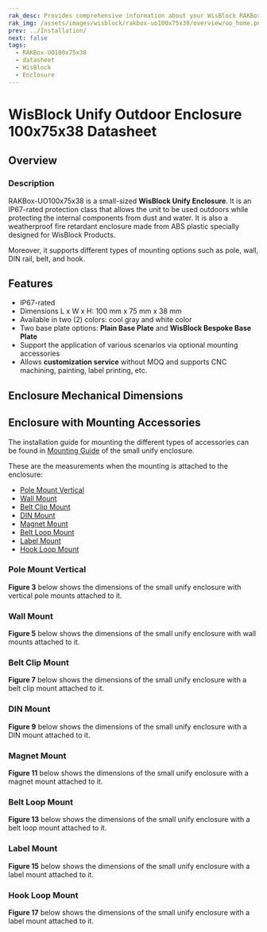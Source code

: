 ```yaml
---
rak_desc: Provides comprehensive information about your WisBlock RAKBox-UO100x75x38 Enclosure to help you use it. This information includes technical specifications and characteristics.
rak_img: /assets/images/wisblock/rakbox-uo100x75x38/overview/uo_home.png
prev: ../Installation/
next: false
tags:
  - RAKBox-UO100x75x38
  - datasheet
  - WisBlock
  - Enclosure
---
```

# WisBlock Unify Outdoor Enclosure 100x75x38 Datasheet

## Overview
### Description
RAKBox-UO100x75x38 is a small-sized **WisBlock Unify Enclosure**. It is an IP67-rated protection class that allows the unit to be used outdoors while protecting the internal components from dust and water. It is also a weatherproof fire retardant enclosure made from ABS plastic specially designed for WisBlock Products. 

Moreover, it supports different types of mounting options such as pole, wall, DIN rail, belt, and hook.

## Features
- IP67-rated
- Dimensions L x W x H: 100&nbsp;mm x 75&nbsp;mm x 38&nbsp;mm
- Available in two (2) colors: cool gray and white color
- Two base plate options: **Plain Base Plate** and **WisBlock Bespoke Base Plate**
- Support the application of various scenarios via optional mounting accessories
- Allows **customization service** without MOQ and supports CNC machining, painting, label printing, etc.

## Enclosure Mechanical Dimensions

<rk-img
  src="/assets/images/wisblock/rakbox-uo100x75x38/datasheet/s-enclosure.png"
  width="80%"
  caption="Small WisBlock Unify Enclosure dimensions"
/>

## Enclosure with Mounting Accessories

The installation guide for mounting the different types of accessories can be found in [Mounting Guide](/Product-Categories/WisBlock/RAKBox-UO100x75x38/Installation/#mounting-guide) of the small unify enclosure.

These are the measurements when the mounting is attached to the enclosure:

- [Pole Mount Vertical](#pole-mount-vertical)
- [Wall Mount](#wall-mount)
- [Belt Clip Mount](#belt-clip-mount)
- [DIN Mount](#din-mount)
- [Magnet Mount](#magnet-mount)
- [Belt Loop Mount](#belt-loop-mount)
- [Label Mount](#label-mount)
- [Hook Loop Mount](#hook-loop-mount)

### Pole Mount Vertical

<rk-img
  src="/assets/images/wisblock/rakbox-uo100x75x38/datasheet/vertical-pole.png"
  width="60%"
  caption="Vertical pole mount"
/>

**Figure 3** below shows the dimensions of the small unify enclosure with vertical pole mounts attached to it.

<rk-img
  src="/assets/images/wisblock/rakbox-uo100x75x38/datasheet/vertical-pole-dim.png"
  width="60%"
  caption="Dimensions of the enclosure with vertical pole mount"
/>



### Wall Mount

<rk-img
  src="/assets/images/wisblock/rakbox-uo100x75x38/datasheet/wall-mount.png"
  width="60%"
  caption="Wall mount"
/>

**Figure 5** below shows the dimensions of the small unify enclosure with wall mounts attached to it.

<rk-img
  src="/assets/images/wisblock/rakbox-uo100x75x38/datasheet/wall-mount-dim.png"
  width="60%"
  caption="Dimensions of the enclosure with wall mount"
/>


### Belt Clip Mount

<rk-img
  src="/assets/images/wisblock/rakbox-uo100x75x38/datasheet/belt-clip.png"
  width="60%"
  caption="Belt clip mount"
/>

**Figure 7** below shows the dimensions of the small unify enclosure with a belt clip mount attached to it.

<rk-img
  src="/assets/images/wisblock/rakbox-uo100x75x38/datasheet/belt-clip-dim.png"
  width="60%"
  caption="Dimensions of the enclosure with belt clip mount"
/>

### DIN Mount

<rk-img
  src="/assets/images/wisblock/rakbox-uo100x75x38/datasheet/din-mount.png"
  width="60%"
  caption="DIN mount"
/>

**Figure 9** below shows the dimensions of the small unify enclosure with a DIN mount attached to it.

<rk-img
  src="/assets/images/wisblock/rakbox-uo100x75x38/datasheet/din-mount-dim.png"
  width="60%"
  caption="Dimensions of the enclosure with DIN mount"
/>


### Magnet Mount

<rk-img
  src="/assets/images/wisblock/rakbox-uo100x75x38/datasheet/magnet-mount.png"
  width="60%"
  caption="Magnet mount"
/>

**Figure 11** below shows the dimensions of the small unify enclosure with a magnet mount attached to it.

<rk-img
  src="/assets/images/wisblock/rakbox-uo100x75x38/datasheet/magnet-mount-dim.png"
  width="60%"
  caption="Dimensions of the enclosure with magnet mount"
/>


### Belt Loop Mount

<rk-img
  src="/assets/images/wisblock/rakbox-uo100x75x38/datasheet/belt-loop.png"
  width="60%"
  caption="Belt loop mount"
/>

**Figure 13** below shows the dimensions of the small unify enclosure with a belt loop mount attached to it.

<rk-img
  src="/assets/images/wisblock/rakbox-uo100x75x38/datasheet/belt-loop-dim.png"
  width="60%"
  caption="Dimensions of the enclosure with belt loop mount"
/>


### Label Mount

<rk-img
  src="/assets/images/wisblock/rakbox-uo100x75x38/datasheet/label-mount.png"
  width="60%"
  caption="Label mount"
/>

**Figure 15** below shows the dimensions of the small unify enclosure with a label mount attached to it.

<rk-img
  src="/assets/images/wisblock/rakbox-uo100x75x38/datasheet/label-mount-dim.png"
  width="60%"
  caption="Dimensions of the enclosure with label mount"
/>


### Hook Loop Mount

<rk-img
  src="/assets/images/wisblock/rakbox-uo100x75x38/datasheet/hook-loop.png"
  width="60%"
  caption="Hook loop mount"
/>

**Figure 17** below shows the dimensions of the small unify enclosure with a label mount attached to it.

<rk-img
  src="/assets/images/wisblock/rakbox-uo100x75x38/datasheet/hook-loop-dim.png"
  width="60%"
  caption="Dimensions of the enclosure with hook loop mount"
/>
